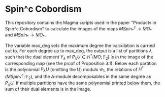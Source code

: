 # Spin^c Cobordism

This repository contains the Magma scripts used in the paper "Products in Spin^c Cobordism" to calculate the images of the maps $`MSpin^c_* \rightarrow MO_{*}`$ and $`MSpin_* \rightarrow MO_{*}`$. 

The variable max_deg sets the maximum degree the calculation is carried out to. For each degree up to max_deg, the output is a list of partitions $\lambda$ such that the dual element $Y_{\lambda}$ of $P_{\lambda}U \in H^{*}(MO;\mathbb{F}_{2})$ is in the image of the corresponding map (see the proof of Proposition 3.1). Below each partition is the polynomial $`P_{\lambda}U`$ (omitting the U) modulo $`w_1`$, the relations of $`H^*(MSpin^{c}_{*}; \mathbb{F}_{2}`$), and the $`A`$-module decomposables in the same degree as $`P_{\lambda}U`$. If multiple partitions have the same polynomial printed below them, the sum of their dual elements is in the image. 
